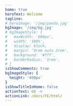 ```yaml
---
home: true
heroText: Welcome
tagline: 
# heroImage: '/img/panda.jpg'
bgImage: '/img/bg.jpg'
# bgImageStyle: {
#   maxWidth: '600px',
#   width: '100%',
#   display: block,
#   margin: '9rem auto 2rem',
#   background: '#fff',
#   borderRadius: '1rem',
# }
isShowComments: true
bgImageStyle: {
  height: '450px'
}
isShowTitleInHome: false
actionText: GO ->
actionLink: /docs/FE/html/
---
```

<style>
.hero h1{
  color: #fff 
}
</style>
